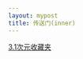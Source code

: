 ```yaml
---
layout: mypost
title: 传送门(inner)
---
```


[3.1次元收藏夹](https://positron-yao.github.io/positron-yao/pages/inner/favorites.html)